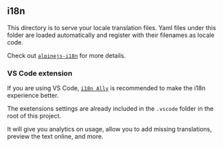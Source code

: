## i18n

This directory is to serve your locale translation files. Yaml files under this folder are loaded automatically and register with their filenames as locale code.

Check out [`alpinejs-i18n`](https://github.com/rehhouari/alpinejs-i18n) for more details.

### VS Code extension
If you are using VS Code, [`i18n Ally`](https://github.com/lokalise/i18n-ally) is recommended to make the i18n experience better.

The exetensions settings are already included in the `.vscode` folder in the root of this project.

It will give you analytics on usage, allow you to add missing translations, preview the text online, and more.